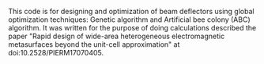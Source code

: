 This code is for designing and optimization of beam deflectors using global optimization techniques: Genetic algorithm and Artificial bee colony (ABC) algorithm. It was written for the purpose of doing calculations described the paper "Rapid design of wide-area heterogeneous electromagnetic metasurfaces beyond the unit-cell approximation" at doi:10.2528/PIERM17070405. 
